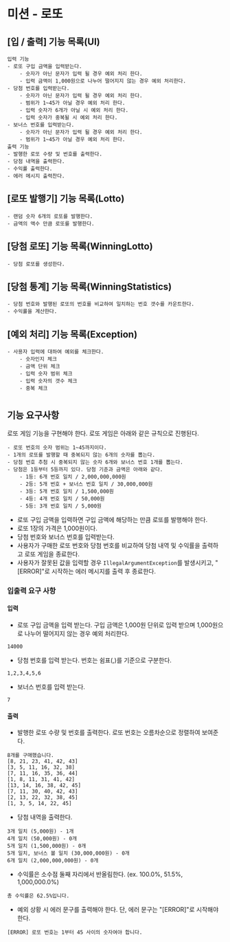 # 미션 - 로또
## [입 / 출력] 기능 목록(UI)
```
입력 기능
- 로또 구입 금액을 입력받는다.
    - 숫자가 아닌 문자가 입력 될 경우 예외 처리 한다. 
    - 입력 금액이 1,000원으로 나누어 떨어지지 않는 경우 예외 처리한다.
- 당첨 번호를 입력받는다.
    - 숫자가 아닌 문자가 입력 될 경우 예외 처리 한다. 
    - 범위가 1~45가 아닐 경우 예외 처리 한다.
    - 입력 숫자가 6개가 아닐 시 예외 처리 한다.
    - 입력 숫자가 중복될 시 예외 처리 한다.
- 보너스 번호를 입력받는다.
    - 숫자가 아닌 문자가 입력 될 경우 예외 처리 한다. 
    - 범위가 1~45가 아닐 경우 예외 처리 한다.
출력 기능
- 발행한 로또 수량 및 번호를 출력한다.
- 당첨 내역을 출력한다.
- 수익률 출력한다.
- 에러 메시지 출력찬다.
```
## [로또 발행기] 기능 목록(Lotto)
```
- 랜덤 숫자 6개의 로또를 발행한다.
- 금액의 액수 만큼 로또를 발행한다.
```
## [당첨 로또] 기능 목록(WinningLotto)
```
- 당첨 로또를 생성한다.
```
## [당첨 통계] 기능 목록(WinningStatistics)
```
- 당첨 번호와 발행된 로또의 번호를 비교하여 일치하는 번호 갯수를 카운트한다.
- 수익률을 계산한다.
```
## [예외 처리] 기능 목록(Exception)
```
- 사용자 입력에 대하여 예외를 체크한다.
    - 숫자인지 체크
    - 금액 단위 체크
    - 입력 숫자 범위 체크
    - 입력 숫자의 갯수 체크
    - 중복 체크
```

#   
## 기능 요구사항
로또 게임 기능을 구현해야 한다. 로또 게임은 아래와 같은 규칙으로 진행된다.

```
- 로또 번호의 숫자 범위는 1~45까지이다.
- 1개의 로또를 발행할 때 중복되지 않는 6개의 숫자를 뽑는다.
- 당첨 번호 추첨 시 중복되지 않는 숫자 6개와 보너스 번호 1개를 뽑는다.
- 당첨은 1등부터 5등까지 있다. 당첨 기준과 금액은 아래와 같다.
    - 1등: 6개 번호 일치 / 2,000,000,000원
    - 2등: 5개 번호 + 보너스 번호 일치 / 30,000,000원
    - 3등: 5개 번호 일치 / 1,500,000원
    - 4등: 4개 번호 일치 / 50,000원
    - 5등: 3개 번호 일치 / 5,000원
```

- 로또 구입 금액을 입력하면 구입 금액에 해당하는 만큼 로또를 발행해야 한다.
- 로또 1장의 가격은 1,000원이다.
- 당첨 번호와 보너스 번호를 입력받는다.
- 사용자가 구매한 로또 번호와 당첨 번호를 비교하여 당첨 내역 및 수익률을 출력하고 로또 게임을 종료한다.
- 사용자가 잘못된 값을 입력할 경우 `IllegalArgumentException`를 발생시키고, "[ERROR]"로 시작하는 에러 메시지를 출력 후 종료한다.

### 입출력 요구 사항

#### 입력

- 로또 구입 금액을 입력 받는다. 구입 금액은 1,000원 단위로 입력 받으며 1,000원으로 나누어 떨어지지 않는 경우 예외 처리한다.

```
14000
```

- 당첨 번호를 입력 받는다. 번호는 쉼표(,)를 기준으로 구분한다.

```
1,2,3,4,5,6
```

- 보너스 번호를 입력 받는다.

```
7
```

#### 출력

- 발행한 로또 수량 및 번호를 출력한다. 로또 번호는 오름차순으로 정렬하여 보여준다.

```
8개를 구매했습니다.
[8, 21, 23, 41, 42, 43] 
[3, 5, 11, 16, 32, 38] 
[7, 11, 16, 35, 36, 44] 
[1, 8, 11, 31, 41, 42] 
[13, 14, 16, 38, 42, 45] 
[7, 11, 30, 40, 42, 43] 
[2, 13, 22, 32, 38, 45] 
[1, 3, 5, 14, 22, 45]
```

- 당첨 내역을 출력한다.

```
3개 일치 (5,000원) - 1개
4개 일치 (50,000원) - 0개
5개 일치 (1,500,000원) - 0개
5개 일치, 보너스 볼 일치 (30,000,000원) - 0개
6개 일치 (2,000,000,000원) - 0개
```

- 수익률은 소수점 둘째 자리에서 반올림한다. (ex. 100.0%, 51.5%, 1,000,000.0%)

```
총 수익률은 62.5%입니다.
```

- 예외 상황 시 에러 문구를 출력해야 한다. 단, 에러 문구는 "[ERROR]"로 시작해야 한다.

```
[ERROR] 로또 번호는 1부터 45 사이의 숫자여야 합니다.
```